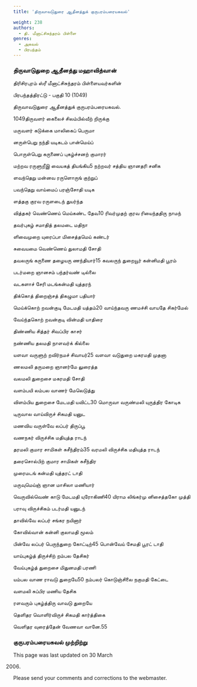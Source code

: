 ```yaml
---
title: 'திருவாவடுதுரை ஆதீனத்துக் குருபரம்பரையகவல்'

weight: 238
authors:
  - தி. மீனாட்சிசுந்தரம் பிள்ளை
genres:
  - அகவல்
  - பிரபந்தம்
---
```




### திருவாடுதுறை ஆதீனத்து மஹாவித்வான்  

திரிசிரபுரம் ஸ்ரீ மீனாட்சிசுந்தரம் பிள்ளையவர்களின்  

பிரபந்தத்திரட்டு - பகுதி 10 (1049)  

திருவாவடுதுரை ஆதீனத்துக் குருபரம்பரையகவல்.  

  

1049திருவளர் கைலைச் சிலம்பில்வீற் றிருக்கு  

மருவளர் கடுக்கை மாலிகைப் பெருமா  

னருள்பெறு நந்தி யடிகடம் பான்மெய்ப்  

பொருள்பெறு கருணைப் புகழ்ச்சனற் குமாரர்  

மற்றவ ரருளுறீஇ வையகத் தியங்கிய5 நற்றவர் சத்திய ஞானதரி சனிக  

ளவந்தெறு மன்னவ ரருளொருங் குற்றுப்  

பவந்தெறு வாய்மைப் பரஞ்சோதி யடிக  

ளத்தகு குரவ ரருளடைந் துயர்ந்த  

வித்தகர் வெண்ணெய் மெய்கண்ட தேவ10 ரிவர்முதற் குரவ ரியைந்ததிரு நாமந்  

தவர்புகழ் சமாதித் தலமடை மதிநா  

ளிவைமுறை யுரைப்பா மிசைத்தமெய் கண்டர்  

சுவையமை வெண்ணெய் துலாமதி சோதி  

தவலருங் கருணை தழையரு ணந்தியார்15 கவலருந் துறையூர் கன்னிமதி பூரம்  

படர்மறை ஞானசம் பந்தர்வண் டில்லை  

வடகளாச் சேரி மடங்கன்மதி யுத்தரந்  

திக்கொத் திறைஞ்சத் திகழுமா பதியார்  

மெய்க்கொற் றவன்குடி மேடமதி யத்தம்20 வாய்ந்தவரு ணமச்சி வாயதே சிகர்மேல்  

வேய்ந்தகொற் றவன்குடி வின்மதி யாதிரை  

திண்ணிய சித்தர் சிவப்பிர காசர்  

நண்ணிய தலமதி நாளவர்க் கில்லை  

யளவா வருளுற் றவிர்நமச் சிவாயர்25 வளவா வடுதுறை மகரமதி முதனா  

ணலமலி தருமறை ஞானர்மே லுரைத்த  

வலமலி துறைசை மகரமதி சோதி  

வளம்பயி லம்பல வாணர் மேலெடுத்து  

விளம்பிய துறைசை மேடமதி யவிட்ட30 மொருவா வருண்மலி யுருத்திர கோடிக  

டிருவால வாய்விருச் சிகமதி யனுட  

மணவிய வருள்வே லப்பர் திருப்பூ  

வணநகர் விருச்சிக மதியுத்த ராடந்  

தரமலி குமார சாமிகள் சுசீந்திரம்35 வரமலி விருச்சிக மதியுத்த ராடந்  

தரைசொல்பிற் குமார சாமிகள் சுசீந்திர  

முரைமடங் கன்மதி யுத்தரட் டாதி  

மருவுமெய்ஞ் ஞான மாசிலா மணியார்  

வெருவில்வெண் காடு மேடமதி யுரோகிணி40 யிராம லிங்கர்மு னிசைத்தகோ முத்தி  

பராவு விருச்சிகம் படர்மதி யனுடந்  

தாவில்வே லப்பர் சங்கர நயினார்  

கோவில்வான் கன்னி குலாமதி மூலம்  

பின்வே லப்பர் பெருந்துறை கோட்டிற்45 பொன்வேய் சேமதி பூரட் டாதி  

யாய்புகழ்த் திருச்சிற் றம்பல தேசிகர்  

வேய்புகழ்த் துறைசை மிதுனமதி பரணி  

யம்பல வாண ராவடு துறையே50 நம்பலர் கொடுஞ்சிலை நகுமதி கேட்டை  

வளமலி சுப்பிர மணிய தேசிக  

ரளவரும் புகழ்த்திரு வாவடு துறையே  

தெளிதர வொளிர்விருச் சிகமதி கார்த்திகை  

வெளிதர வுரைத்தேன் வேணவா வானே.55  

  

### குருபரம்பரையகவல் முற்றிற்று  

This page was last updated on 30 March

2006.  

Please send your comments and corrections to the webmaster.